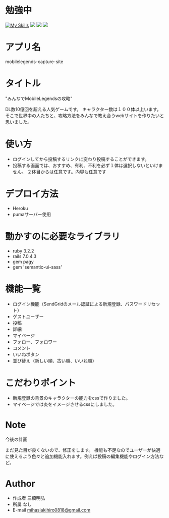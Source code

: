 # 勉強中
[![My Skills](https://skillicons.dev/icons?i=js,html,css)](https://skillicons.dev)
![](https://img.shields.io/badge/-ruby%20v3.2.2%20-red)
![](https://img.shields.io/badge/-rails%20v7.0.4.3-redruby)
![](https://img.shields.io/badge/-Docker%20v20.10.22-blue)


# アプリ名

 mobilelegends-capture-site

# タイトル
 "みんなでMobileLegendsの攻略"

 DL数10億回を超える人気ゲームです。
 キャラクター数は１００体以上います。
 そこで世界中の人たちと、攻略方法をみんなで教え合うwebサイトを作りたいと思いました。

 # 使い方

* ログインしてから投稿するリンクに変わり投稿することができます。
* 投稿する画面では、おすすめ、有利、不利を必ず１体は選択しないといけません。
２体目からは任意です。内容も任意です

# デプロイ方法
 * Heroku
 * pumaサーバー使用


# 動かすのに必要なライブラリ
* ruby 3.2.2
* rails 7.0.4.3
* gem pagy
* gem 'semantic-ui-sass'

# 機能一覧
* ログイン機能（SendGridのメール認証による新規登録、パスワードリセット）
* ゲストユーザー
* 投稿
* 詳細
* マイページ
* フォロー、フォロワー
* コメント
* いいねボタン
* 並び替え（新しい順、古い順、いいね順）


# こだわりポイント
* 新規登録の背景のキャラクターの能力をcssで作りました。
* マイページでは炎をイメージさせるcssにしました。

# Note
今後の計画

まだ見た目が良くないので、修正をします。
機能も不足なのでユーザーが快適に使えるよう色々と追加機能入れます。例えば投稿の編集機能やログイン方法など。

# Author
* 作成者
三橋明弘
* 所属
なし
* E-mail
 mihasiakihiro0818@gmail.com
